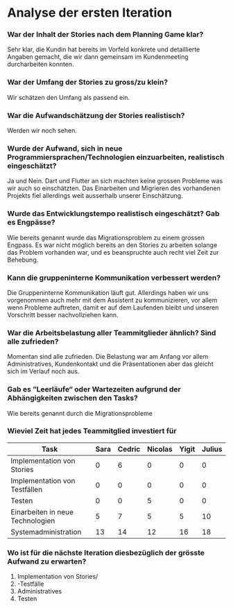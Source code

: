 # Analyse der ersten Iteration

### War der Inhalt der Stories nach dem Planning Game klar?
Sehr klar, die Kundin hat bereits im Vorfeld konkrete und detaillierte Angaben gemacht, die wir dann gemeinsam im Kundenmeeting durcharbeiten konnten. 
### War der Umfang der Stories zu gross/zu klein?
Wir schätzen den Umfang als passend ein.
### War die Aufwandschätzung der Stories realistisch?
Werden wir noch sehen.
### Wurde der Aufwand, sich in neue Programmiersprachen/Technologien einzuarbeiten, realistisch eingeschätzt?
Ja und Nein. Dart und Flutter an sich machten keine grossen Probleme was wir auch so einschätzten. Das Einarbeiten und Migrieren des vorhandenen Projekts fiel allerdings weit ausserhalb unserer Einschätzung.
### Wurde das Entwicklungstempo realistisch eingeschätzt? Gab es Engpässe?
Wie bereits genannt wurde das Migrationsproblem zu einem grossen Engpass. Es war nicht möglich bereits an den Stories zu arbeiten solange das Problem vorhanden war, und es beanspruchte auch recht viel Zeit zur Behebung.
### Kann die gruppeninterne Kommunikation verbessert werden?
Die Gruppeninterne Kommunikation läuft gut. Allerdings haben wir uns vorgenommen auch mehr mit dem Assistent zu kommunizieren, vor allem wenn Probleme auftreten, damit er auf dem Laufenden bleibt und unseren Vorschritt besser nachvollziehen kann.
### War die Arbeitsbelastung aller Teammitglieder ähnlich? Sind alle zufrieden?
Momentan sind alle zufrieden. Die Belastung war am Anfang vor allem Administratives, Kundenkontakt und die Präsentationen aber das gleicht sich im Verlauf noch aus.
### Gab es ”Leerläufe“ oder Wartezeiten aufgrund der Abhängigkeiten zwischen den Tasks?
Wie bereits genannt durch die Migrationsprobleme
### Wieviel Zeit hat jedes Teammitglied investiert für
Task|Sara|Cedric|Nicolas|Yigit|Julius
--- |--- |---   |---    |---  |---   
Implementation von Stories|0|6|0|0|0
Implementation von Testfällen|0|0|0|0|0
Testen|0|0|5|0|0
Einarbeiten in neue Technologien|5|7|5|5|10
Systemadministration|13|14|12|16|18

### Wo ist für die nächste Iteration diesbezüglich der grösste Aufwand zu erwarten?
1. Implementation von Stories/
2. -Testfälle
3. Administratives
4. Testen
